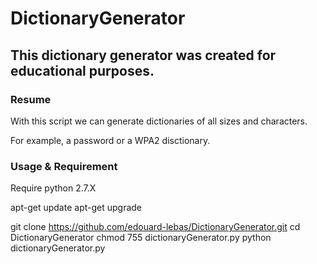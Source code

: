 # DictionaryGenerator
## This dictionary generator was created for educational purposes.

### Resume

With this script we can generate dictionaries of all sizes and characters.

For example, a password or a WPA2 disctionary.

### Usage & Requirement

Require python 2.7.X

apt-get update
apt-get upgrade

git clone https://github.com/edouard-lebas/DictionaryGenerator.git
cd DictionaryGenerator
chmod 755 dictionaryGenerator.py
python dictionaryGenerator.py

